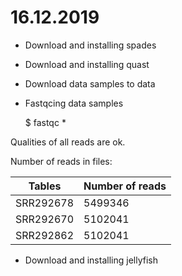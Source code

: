 # 16.12.2019

* Download and installing spades
* Download and installing quast
* Download data samples to data
* Fastqcing data samples

    $ fastqc *

Qualities of all reads are ok.

Number of reads in files:

| Tables                | Number of reads       |
| ----------------------------------- |---------|
| SRR292678                           | 5499346 |
| SRR292670                           | 5102041 |
| SRR292862                           | 5102041 |

* Download and installing jellyfish
